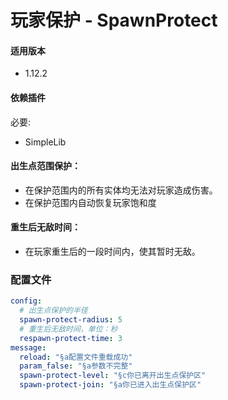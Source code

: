 # 玩家保护 - SpawnProtect
#### 适用版本
- 1.12.2
#### 依赖插件
必要:
- SimpleLib
#### 出生点范围保护：
- 在保护范围内的所有实体均无法对玩家造成伤害。
- 在保护范围内自动恢复玩家饱和度
#### 重生后无敌时间：
- 在玩家重生后的一段时间内，使其暂时无敌。
### 配置文件
```yaml
config:
  # 出生点保护的半径
  spawn-protect-radius: 5
  # 重生后无敌时间，单位：秒
  respawn-protect-time: 3
message:
  reload: "§a配置文件重载成功"
  param_false: "§a参数不完整"
  spawn-protect-level: "§c你已离开出生点保护区"
  spawn-protect-join: "§a你已进入出生点保护区"
```
